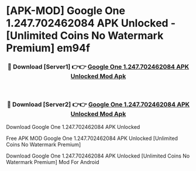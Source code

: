 # [APK-MOD] Google One 1.247.702462084 APK Unlocked - [Unlimited Coins No Watermark Premium] em94f



<div align="center">
<h3>🔴 Download [Server1] 👉👉 <a href="https://momento.my/?title=Google_One_1.247.702462084_APK_Unlocked">Google One 1.247.702462084 APK Unlocked Mod Apk</a></h3><br>

<h3>🔴 Download [Server2] 👉👉 <a href="https://momento.my/?title=Google_One_1.247.702462084_APK_Unlocked">Google One 1.247.702462084 APK Unlocked Mod Apk</a></h3>
</div>



Download Google One 1.247.702462084 APK Unlocked 

Free APK MOD Google One 1.247.702462084 APK Unlocked [Unlimited Coins No Watermark Premium]

Download Google One 1.247.702462084 APK Unlocked [Unlimited Coins No Watermark Premium] Mod For Android

